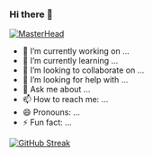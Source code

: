 ### Hi there 👋
[![MasterHead](https://64.media.tumblr.com/34f4d9266b985383daa558349e37d2ea/tumblr_n0konao2Ik1sso6sco1_500.gifv)](https://github.com/Aydeniztr)
- 🔭 I’m currently working on ...
- 🌱 I’m currently learning ...
- 👯 I’m looking to collaborate on ...
- 🤔 I’m looking for help with ...
- 💬 Ask me about ...
- 📫 How to reach me: ...
- 😄 Pronouns: ...
- ⚡ Fun fact: ...

[![GitHub Streak](https://github-readme-streak-stats.herokuapp.com/?user=DenverCoder1)](https://git.io/streak-stats)
<!--

**Aydeniztr/Aydeniztr** is a ✨ _special_ ✨ repository because its `README.md` (this file) appears on your GitHub profile.

Here are some ideas to get you started:
 

-->
